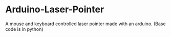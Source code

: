 # Arduino-Laser-Pointer

A mouse and keyboard controlled laser pointer made with an arduino. (Base code is in python)
